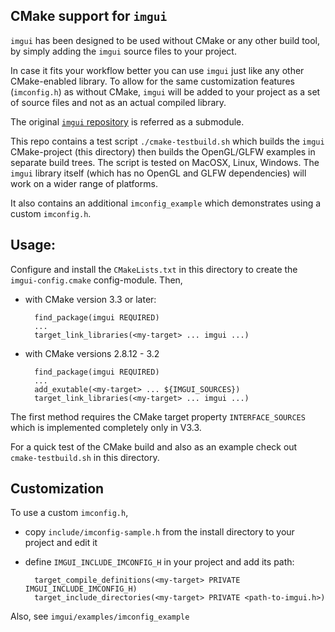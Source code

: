 CMake support for `imgui`
-------------------------

`imgui` has been designed to be used without CMake or any other
build tool, by simply adding the `imgui` source files to your project.

In case it fits your workflow better you can use `imgui` just like
any other CMake-enabled library. To allow for the same customization features
(`imconfig.h`) as without CMake, `imgui` will be added to your project as
a set of source files and not as an actual compiled library.

The original [`imgui` repository](https://github.com/ocornut/imgui) is referred as a
submodule.

This repo contains a test script `./cmake-testbuild.sh` which builds the
`imgui` CMake-project (this directory) then builds the OpenGL/GLFW examples
in separate build trees. The script is tested on MacOSX, Linux, Windows. The
 `imgui` library itself (which has no OpenGL and GLFW dependencies) will
work on a wider range of platforms.

It also contains an additional `imconfig_example` which demonstrates using
a custom `imconfig.h`.

Usage:
------

Configure and install the `CMakeLists.txt` in this directory to create the
`imgui-config.cmake` config-module. Then,

- with CMake version 3.3 or later:

        find_package(imgui REQUIRED)
        ...
        target_link_libraries(<my-target> ... imgui ...)

- with CMake versions 2.8.12 - 3.2

        find_package(imgui REQUIRED)
        ...
        add_exutable(<my-target> ... ${IMGUI_SOURCES})
        target_link_libraries(<my-target> ... imgui ...)

The first method requires the CMake target property `INTERFACE_SOURCES` which
is implemented completely only in V3.3.

For a quick test of the CMake build and also as an example check out
`cmake-testbuild.sh` in this directory.

Customization
-------------

To use a custom `imconfig.h`,

- copy `include/imconfig-sample.h` from the install directory to your project and
  edit it

- define `IMGUI_INCLUDE_IMCONFIG_H` in your project and add its path:

        target_compile_definitions(<my-target> PRIVATE IMGUI_INCLUDE_IMCONFIG_H)
        target_include_directories(<my-target> PRIVATE <path-to-imgui.h>)

Also, see `imgui/examples/imconfig_example`
